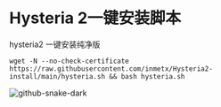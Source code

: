 
# Hysteria 2一键安装脚本

hysteria2 一键安装纯净版

```
wget -N --no-check-certificate https://raw.githubusercontent.com/inmetx/Hysteria2-install/main/hysteria.sh && bash hysteria.sh
```

![github-snake-dark](https://github.com/user-attachments/assets/1242a8dc-c9b5-477b-89ec-3fb261f74f18)


